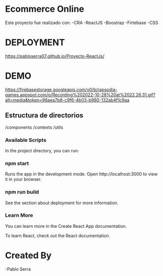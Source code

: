 # Ecommerce Online

Este proyecto fue realizado con:
-CRA
-ReactJS
-Boostrap
-Firtebase
-CSS

# DEPLOYMENT

https://pabloserra07.github.io/Proyecto-ReactJs/

# DEMO 

https://firebasestorage.googleapis.com/v0/b/rapsodia-games.appspot.com/o/Recording%202022-10-28%20at%2022.26.31.gif?alt=media&token=98aea7b8-c9f6-4b03-b980-132ab4f1c9aa

## Estructura de directorios
/components
/contexts
/utils


### Available Scripts
In the project directory, you can run:

### npm start
Runs the app in the development mode.
Open http://localhost:3000 to view it in your browser.

### npm run build
See the section about deployment for more information.

### Learn More
You can learn more in the Create React App documentation.

To learn React, check out the React documentation.

# Created By

-Pablo Serra 

